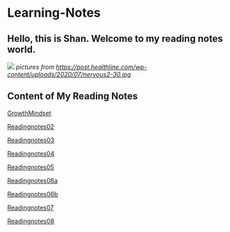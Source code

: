 # Learning-Notes

## Hello, this is Shan. Welcome to my reading notes world.


![](https://post.healthline.com/wp-content/uploads/2020/07/nervous2-30.jpg)
*pictures from https://post.healthline.com/wp-content/uploads/2020/07/nervous2-30.jpg*

## Content of My Reading Notes


[GrowthMindset](readingnotesMindset.md)

[Readingnotes02](readingnotes02.md)

[Readingnotes03](readingnotes03.md)

[Readingnotes04](readingnotes04.md)

[Readingnotes05](readingnotes05.md)

[Readingnotes06a](readingnotes06a.md)

[Readingnotes06b](readingnotes06b.md)

[Readingnotes07](readingnotes07.md)

[Readingnotes08](readingnotes08.md)